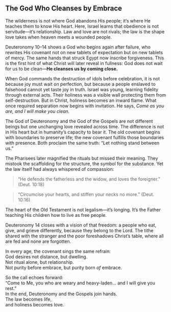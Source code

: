 ## The God Who Cleanses by Embrace

The wilderness is not where God abandons His people; it’s where He teaches them to know His heart.
Here, Israel learns that obedience is not servitude—it’s relationship. Law and love are not rivals; the law is the shape love takes when heaven meets a wounded people.

Deuteronomy 10–14 shows a God who begins again after failure, who rewrites His covenant not on new tablets of expectation but on new tablets of mercy.
The same hands that struck Egypt now inscribe forgiveness.
This is the first hint of what Christ will later reveal in fullness: God does not wait for us to be clean—**He cleanses us by coming close.**

When God commands the destruction of idols before celebration, it is not because joy must wait on perfection, but because a people enslaved to falsehood cannot yet taste joy in truth. Israel was young, learning fidelity through external acts. Their holiness was a visible wall protecting them from self-destruction. But in Christ, holiness becomes an inward flame. What once required separation now begins with invitation. He says, _Come as you are, and I will make you clean._

The God of Deuteronomy and the God of the Gospels are not different beings but one unchanging love revealed across time. The difference is not in His heart but in humanity’s capacity to bear it. The old covenant begins with boundaries to preserve life; the new covenant fulfills those boundaries with presence. Both proclaim the same truth: “Let nothing stand between us.”

The Pharisees later magnified the rituals but missed their meaning. They mistook the scaffolding for the structure, the symbol for the substance. Yet the law itself had always whispered of compassion:

> “He defends the fatherless and the widow, and loves the foreigner.”
  (Deut. 10:18)

> “Circumcise your hearts, and stiffen your necks no more.”
  (Deut. 10:16)

The heart of the Old Testament is not legalism—it’s longing. It’s the Father teaching His children how to live as free people.

Deuteronomy 14 closes with a vision of that freedom: a people who eat, give, and grieve differently, because they belong to the Lord. The tithe shared with the stranger and the poor foreshadows Christ’s table, where all are fed and none are forgotten.

In every age, the covenant sings the same refrain: \
God desires not distance, but dwelling. \
Not ritual alone, but relationship. \
Not purity before embrace, but purity born _of_ embrace.

So the call echoes forward: \
“Come to Me, you who are weary and heavy-laden… and I will give you rest.” \
In the end, Deuteronomy and the Gospels join hands. \
The law becomes life, \
and holiness becomes love.
